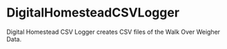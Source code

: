 # DigitalHomesteadCSVLogger
Digital Homestead CSV Logger creates CSV files of the Walk Over Weigher Data.
